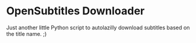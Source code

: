 # OpenSubtitles Downloader

Just another little Python script to autolazilly download subtitles based on the title name. ;)